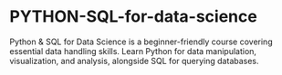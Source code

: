 # PYTHON-SQL-for-data-science
Python &amp; SQL for Data Science is a beginner-friendly course covering essential data handling skills. Learn Python for data manipulation, visualization, and analysis, alongside SQL for querying databases.
